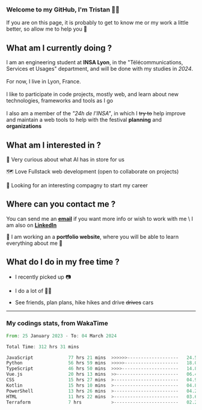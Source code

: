 ### Welcome to my GitHub, I'm Tristan 👨‍💻

If you are on this page, it is probably to get to know me or my work a little better, so allow me to help you 💁

## What am I currently doing ?

I am an engineering student at **INSA Lyon**, in the "Télécommunications, Services et Usages" department, and will be done with my studies in *2024*. \
\
For now, I live in Lyon, France. \
\
I like to participate in code projects, mostly web, and learn about new technologies, frameworks and tools as I go
\
\
I also am a member of the *"24h de l'INSA"*, in which I ~~try to~~  help improve and maintain a web tools to help with the festival **planning** and **organizations**

## What am I interested in ?
   
   🤖 Very curious about what AI has in store for us
   
   🗺️ Love Fullstack web development (open to collaborate on projects)

   🤔 Looking for an interesting compagny to start my career

## Where can you contact me ?

You can send me an **[email](mailto:tristan.dve@gmail.com)** if you want more info or wish to work with me \\
I am also on **[LinkedIn](https://www.linkedin.com/in/tristan-devin/)**

🚧 I am working an a **portfolio website**, where you will be able to learn everything about me 🚧

## What do I do in my free time ?

 - I recently picked up 📷
   
 - I do a lot of 🧗‍♂️
   
 - See friends, plan plans, hike hikes and drive ~~drives~~ cars

---
### My codings stats, from WakaTime

<!--START_SECTION:waka-->

```rust
From: 25 January 2023 - To: 04 March 2024

Total Time: 312 hrs 31 mins

JavaScript             77 hrs 21 mins  >>>>>>-------------------   24.52 %
Python                 56 hrs 59 mins  >>>>>--------------------   18.07 %
TypeScript             46 hrs 50 mins  >>>>---------------------   14.84 %
Vue.js                 20 hrs 13 mins  >>-----------------------   06.41 %
CSS                    15 hrs 27 mins  >------------------------   04.90 %
Kotlin                 15 hrs 10 mins  >------------------------   04.81 %
PowerShell             13 hrs 26 mins  >------------------------   04.26 %
HTML                   11 hrs 22 mins  >------------------------   03.61 %
Terraform              7 hrs           >------------------------   02.22 %
```

<!--END_SECTION:waka-->
